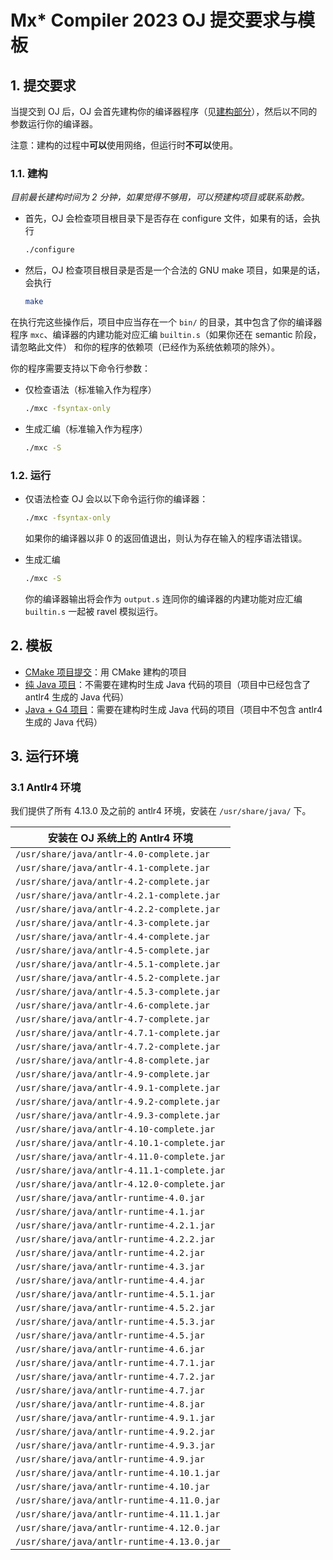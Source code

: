 # Mx* Compiler 2023 OJ 提交要求与模板

## 1. 提交要求

当提交到 OJ 后，OJ 会首先建构你的编译器程序（见[建构部分](#11-建构)），然后以不同的参数运行你的编译器。

注意：建构的过程中**可以**使用网络，但运行时**不可以**使用。

### 1.1. 建构

*目前最长建构时间为 2 分钟，如果觉得不够用，可以预建构项目或联系助教。*

- 首先，OJ 会检查项目根目录下是否存在 configure 文件，如果有的话，会执行
  ```sh
  ./configure
  ```

- 然后，OJ 检查项目根目录是否是一个合法的 GNU make 项目，如果是的话，会执行
  ```sh
  make
  ```

在执行完这些操作后，项目中应当存在一个 `bin/` 的目录，其中包含了你的编译器程序
`mxc`、编译器的内建功能对应汇编 `builtin.s`（如果你还在 semantic 阶段，请忽略此文件）
和你的程序的依赖项（已经作为系统依赖项的除外）。

你的程序需要支持以下命令行参数：
- 仅检查语法（标准输入作为程序）
  ```sh
  ./mxc -fsyntax-only
  ```
- 生成汇编（标准输入作为程序）
  ```sh
  ./mxc -S
  ```

### 1.2. 运行

- 仅语法检查
  OJ 会以以下命令运行你的编译器：
  ```sh
  ./mxc -fsyntax-only
  ```

  如果你的编译器以非 0 的返回值退出，则认为存在输入的程序语法错误。
- 生成汇编
  ```sh
  ./mxc -S
  ```

  你的编译器输出将会作为 `output.s` 连同你的编译器的内建功能对应汇编 `builtin.s` 一起被
  ravel 模拟运行。

## 2. 模板

- [CMake 项目提交](cmake/)：用 CMake 建构的项目
- [纯 Java 项目](java/)：不需要在建构时生成 Java 代码的项目（项目中已经包含了 antlr4 生成的 Java 代码）
- [Java + G4 项目](java-g4/)：需要在建构时生成 Java 代码的项目（项目中不包含 antlr4 生成的 Java 代码）

## 3. 运行环境

### 3.1 Antlr4 环境

我们提供了所有 4.13.0 及之前的 antlr4 环境，安装在 `/usr/share/java/` 下。

| 安装在 OJ 系统上的 Antlr4 环境 |
| ----------------------------------------- |
|`/usr/share/java/antlr-4.0-complete.jar`   |
|`/usr/share/java/antlr-4.1-complete.jar`   |
|`/usr/share/java/antlr-4.2-complete.jar`   |
|`/usr/share/java/antlr-4.2.1-complete.jar` |
|`/usr/share/java/antlr-4.2.2-complete.jar` |
|`/usr/share/java/antlr-4.3-complete.jar`   |
|`/usr/share/java/antlr-4.4-complete.jar`   |
|`/usr/share/java/antlr-4.5-complete.jar`   |
|`/usr/share/java/antlr-4.5.1-complete.jar` |
|`/usr/share/java/antlr-4.5.2-complete.jar` |
|`/usr/share/java/antlr-4.5.3-complete.jar` |
|`/usr/share/java/antlr-4.6-complete.jar`   |
|`/usr/share/java/antlr-4.7-complete.jar`   |
|`/usr/share/java/antlr-4.7.1-complete.jar` |
|`/usr/share/java/antlr-4.7.2-complete.jar` |
|`/usr/share/java/antlr-4.8-complete.jar`   |
|`/usr/share/java/antlr-4.9-complete.jar`   |
|`/usr/share/java/antlr-4.9.1-complete.jar` |
|`/usr/share/java/antlr-4.9.2-complete.jar` |
|`/usr/share/java/antlr-4.9.3-complete.jar` |
|`/usr/share/java/antlr-4.10-complete.jar`  |
|`/usr/share/java/antlr-4.10.1-complete.jar`|
|`/usr/share/java/antlr-4.11.0-complete.jar`|
|`/usr/share/java/antlr-4.11.1-complete.jar`|
|`/usr/share/java/antlr-4.12.0-complete.jar`|
|`/usr/share/java/antlr-runtime-4.0.jar`    |
|`/usr/share/java/antlr-runtime-4.1.jar`    |
|`/usr/share/java/antlr-runtime-4.2.1.jar`  |
|`/usr/share/java/antlr-runtime-4.2.2.jar`  |
|`/usr/share/java/antlr-runtime-4.2.jar`    |
|`/usr/share/java/antlr-runtime-4.3.jar`    |
|`/usr/share/java/antlr-runtime-4.4.jar`    |
|`/usr/share/java/antlr-runtime-4.5.1.jar`  |
|`/usr/share/java/antlr-runtime-4.5.2.jar`  |
|`/usr/share/java/antlr-runtime-4.5.3.jar`  |
|`/usr/share/java/antlr-runtime-4.5.jar`    |
|`/usr/share/java/antlr-runtime-4.6.jar`    |
|`/usr/share/java/antlr-runtime-4.7.1.jar`  |
|`/usr/share/java/antlr-runtime-4.7.2.jar`  |
|`/usr/share/java/antlr-runtime-4.7.jar`    |
|`/usr/share/java/antlr-runtime-4.8.jar`    |
|`/usr/share/java/antlr-runtime-4.9.1.jar`  |
|`/usr/share/java/antlr-runtime-4.9.2.jar`  |
|`/usr/share/java/antlr-runtime-4.9.3.jar`  |
|`/usr/share/java/antlr-runtime-4.9.jar`    |
|`/usr/share/java/antlr-runtime-4.10.1.jar` |
|`/usr/share/java/antlr-runtime-4.10.jar`   |
|`/usr/share/java/antlr-runtime-4.11.0.jar` |
|`/usr/share/java/antlr-runtime-4.11.1.jar` |
|`/usr/share/java/antlr-runtime-4.12.0.jar` |
|`/usr/share/java/antlr-runtime-4.13.0.jar` |
